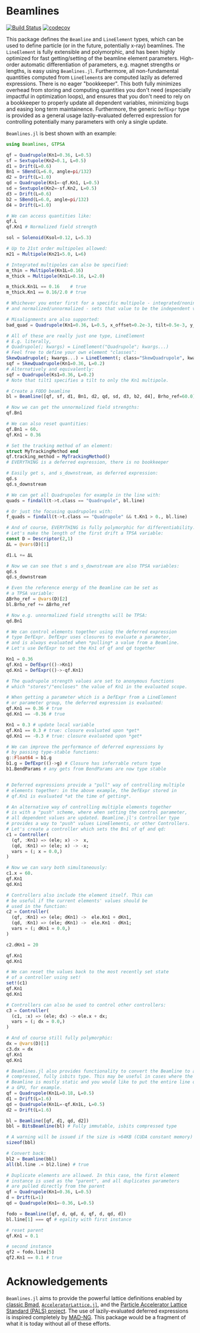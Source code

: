 # Beamlines

[![Build Status](https://github.com/mattsignorelli/Beamlines.jl/actions/workflows/CI.yml/badge.svg?branch=main)](https://github.com/mattsignorelli/Beamlines.jl/actions/workflows/CI.yml?query=branch%3Amain)
[![codecov](https://codecov.io/github/bmad-sim/Beamlines.jl/graph/badge.svg?token=4776DOLQ8B)](https://codecov.io/github/bmad-sim/Beamlines.jl)

This package defines the `Beamline` and `LineElement` types, which can be used to define particle (or in the future, potentially x-ray) beamlines. The `LineElement` is fully extensible and polymorphic, and has been highly optimized for fast getting/setting of the beamline element parameters. High-order automatic differentiation of parameters, e.g. magnet strengths or lengths, is easy using `Beamlines.jl`. Furthermore, all non-fundamental quantities computed from `LineElement`s are computed lazily as deferred expressions. There is no eager "bookkeeper". This both fully minimizes overhead from storing and computing quantities you don't need (especially impactful in optimization loops), and ensures that you don't need to rely on a bookkeeper to properly update all dependent variables, minimizing bugs and easing long term maintainence. Furthermore, the generic `DefExpr` type is provided as a general usage lazily-evaluated deferred expression for controlling potentially many parameters with only a single update.

`Beamlines.jl` is best shown with an example:

```julia
using Beamlines, GTPSA

qf = Quadrupole(Kn1=0.36, L=0.5)
sf = Sextupole(Kn2=0.1, L=0.5)
d1 = Drift(L=0.6)
Bn1 = SBend(L=6.0, angle=pi/132)
d2 = Drift(L=1.0)
qd = Quadrupole(Kn1=-qf.Kn1, L=0.5)
sd = Sextupole(Kn2=-sf.Kn2, L=0.5)
d3 = Drift(L=0.6)
b2 = SBend(L=6.0, angle=pi/132)
d4 = Drift(L=1.0)

# We can access quantities like:
qf.L
qf.Kn1 # Normalized field strength

sol = Solenoid(Ksol=0.12, L=5.3)

# Up to 21st order multipoles allowed:
m21 = Multipole(Kn21=5.0, L=6)

# Integrated multipoles can also be specified:
m_thin = Multipole(Kn1L=0.16)
m_thick = Multipole(Kn1L=0.16, L=2.0)

m_thick.Kn1L == 0.16    # true
m_thick.Kn1 == 0.16/2.0 # true

# Whichever you enter first for a specific multipole - integrated/nonintegrated
# and normalized/unnormalized - sets that value to be the independent variable

# Misalignments are also supported:
bad_quad = Quadrupole(Kn1=0.36, L=0.5, x_offset=0.2e-3, tilt=0.5e-3, y_rot=-0.5e-3)

# All of these are really just one type, LineElement
# E.g. literally,
# Quadrupole(; kwargs) = LineElement("Quadrupole"; kwargs...)
# Feel free to define your own element "classes":
SkewQuadrupole(; kwargs...) = LineElement(; class="SkewQuadrupole", kwargs..., tilt1=pi/4)
sqf = SkewQuadrupole(Kn1=0.36, L=0.2)
# Alternatively and equivalently:
sqf = Quadrupole(Ks1=0.36, L=0.2)
# Note that tilt1 specifies a tilt to only the Kn1 multipole.

# Create a FODO beamline
bl = Beamline([qf, sf, d1, Bn1, d2, qd, sd, d3, b2, d4], Brho_ref=60.0)

# Now we can get the unnormalized field strengths:
qf.Bn1

# We can also reset quantities:
qf.Bn1 = 60.
qf.Kn1 = 0.36

# Set the tracking method of an element:
struct MyTrackingMethod end
qf.tracking_method = MyTrackingMethod()
# EVERYTHING is a deferred expression, there is no bookkeeper

# Easily get s, and s_downstream, as deferred expression:
qd.s
qd.s_downstream

# We can get all Quadrupoles for example in the line with:
quads = findall(t->t.class == "Quadrupole", bl.line)

# Or just the focusing quadrupoles with:
f_quads = findall(t->t.class == "Quadrupole" && t.Kn1 > 0., bl.line)

# And of course, EVERYTHING is fully polymorphic for differentiability.
# Let's make the length of the first drift a TPSA variable:
const D = Descriptor(2,1)
ΔL = @vars(D)[1]

d1.L += ΔL

# Now we can see that s and s_downstream are also TPSA variables:
qd.s
qd.s_downstream

# Even the reference energy of the Beamline can be set as 
# a TPSA variable:
ΔBrho_ref = @vars(D)[2]
bl.Brho_ref += ΔBrho_ref

# Now e.g. unnormalized field strengths will be TPSA:
qd.Bn1

# We can control elements together using the deferred expression 
# type DefExpr. DefExpr uses closures to evaluate a parameter, 
# and is always evaluated when *pulling* a value from a Beamline.
# Let's use DefExpr to set the Kn1 of qf and qd together

Kn1 = 0.36
qf.Kn1 = DefExpr(()->Kn1)
qd.Kn1 = DefExpr(()->-qf.Kn1)

# The quadrupole strength values are set to anonymous functions 
# which "stores"/"encloses" the value of Kn1 in the evaluated scope.

# When getting a parameter which is a DefExpr from a LineElement
# or parameter group, the deferred expression is evaluated:
qf.Kn1 == 0.36 # true
qd.Kn1 == -0.36 # true

Kn1 = 0.3 # update local variable
qf.Kn1 == 0.3 # true: closure evaluated upon *get*
qd.Kn1 == -0.3 # true: closure evaluated upon *get*

# We can improve the performance of deferred expressions by 
# by passing type-stable functions:
g::Float64 = b1.g
b1.g = DefExpr(()->g) # Closure has inferrable return type
b1.BendParams # any gets from BendParams are now type stable


# Deferred expressions provide a "pull" way of controlling multiple 
# elements together: in the above example, the DefExpr stored in 
# qf.Kn1 is evaluated *at the time of getting*.

# An alternative way of controlling multiple elements together 
# is with a "push" scheme, where when setting the control parameter, 
# all dependent values are updated. Beamline.jl's Controller type 
# provides a way to "push" values LineElements, or other Controllers.
# Let's create a controller which sets the Bn1 of qf and qd:
c1 = Controller(
  (qf, :Kn1) => (ele; x) ->  x,
  (qd, :Kn1) => (ele; x) -> -x;
  vars = (; x = 0.0,)
)

# Now we can vary both simultaneously:
c1.x = 60.
qf.Kn1
qd.Kn1

# Controllers also include the element itself. This can 
# be useful if the current elements' values should be 
# used in the function:
c2 = Controller(
  (qf, :Kn1) => (ele; dKn1) ->  ele.Kn1 + dKn1,
  (qd, :Kn1) => (ele; dKn1) ->  ele.Kn1 - dKn1;
  vars = (; dKn1 = 0.0,)
)

c2.dKn1 = 20

qf.Kn1
qd.Kn1

# We can reset the values back to the most recently set state
# of a controller using set!
set!(c1)
qf.Kn1
qd.Kn1

# Controllers can also be used to control other controllers:
c3 = Controller(
  (c1, :x) => (ele; dx) -> ele.x + dx;
  vars = (; dx = 0.0,)
)

# And of course still fully polymorphic:
dx = @vars(D)[1]
c3.dx = dx
qf.Kn1
qd.Kn1

# Beamlines.jl also provides functionality to convert the Beamline to a
# compressed, fully isbits type. This may be useful in cases where the 
# Beamline is mostly static and you would like to put the entire line on 
# a GPU, for example.
qf = Quadrupole(Kn1L=0.18, L=0.5)
d1 = Drift(L=1.6)
qd = Quadrupole(Kn1L=-qf.Kn1L, L=0.5)
d2 = Drift(L=1.6)

bl = Beamline([qf, d1, qd, d2])
bbl = BitsBeamline(bl) # Fully immutable, isbits compressed type

# A warning will be issued if the size is >64KB (CUDA constant memory)
sizeof(bbl) 

# Convert back:
bl2 = Beamline(bbl)
all(bl.line .≈ bl2.line) # true

# Duplicate elements are allowed. In this case, the first element 
# instance is used as the "parent", and all duplicates parameters 
# are pulled directly from the parent
qf = Quadrupole(Kn1=0.36, L=0.5)
d = Drift(L=1)
qd = Quadrupole(Kn1=-0.36, L=0.5)

fodo = Beamline([qf, d, qd, d, qf, d, qd, d])
bl.line[1] === qf # egality with first instance

# reset parent
qf.Kn1 = 0.1

# second instance
qf2 = fodo.line[5]
qf2.Kn1 == 0.1 # true
```

# Acknowledgements

`Beamlines.jl` aims to provide the powerful lattice definitions enabled by [classic Bmad](github.com/bmad-sim/bmad-ecosystem), [`AcceleratorLattice.jl`](https://github.com/bmad-sim/AcceleratorLattice.jl), and the [Particle Accelerator Lattice Standard (PALS) project](https://github.com/campa-consortium/pals). The use of lazily-evaluated deferred expressions is inspired completely by [MAD-NG](https://github.com/MethodicalAcceleratorDesign/MAD-NG). This package would be a fragment of what it is today without all of these efforts.
